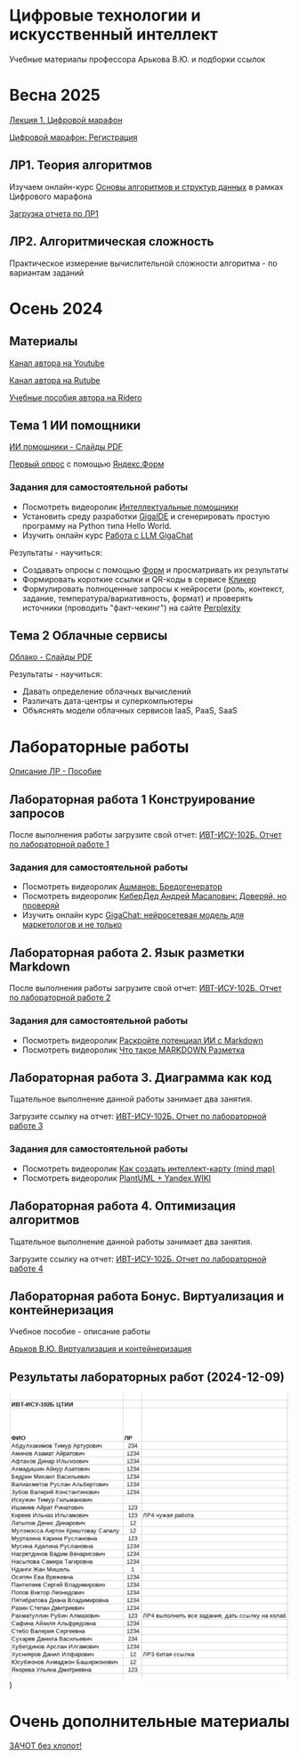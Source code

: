 # Цифровые технологии и искусственный интеллект
Учебные материалы профессора Арькова В.Ю. и подборки ссылок

# Весна 2025

[Лекция 1. Цифровой марафон](https://github.com/Valentin-Arkov/Digital-Tech-AI/blob/main/Marathon.pdf)

[Цифровой марафон: Регистрация](https://it-marathon.21-school.ru)


## ЛР1. Теория алгоритмов

Изучаем онлайн-курс 
[Основы алгоритмов и структур данных](https://netology.ru/profile/program/algo-basics-1/schedule) 
в рамках Цифрового марафона

[Загрузка отчета по ЛР1](https://forms.yandex.ru/u/67a9f31849363982dd4d79c2/)

## ЛР2. Алгоритмическая сложность

Практическое измерение вычислительной сложности алгоритма - по вариантам заданий


# Осень 2024

## Материалы
[Канал автора на Youtube](https://www.youtube.com/@ValentinArkov/playlists)

[Канал автора на Rutube](https://rutube.ru/channel/23958653/playlists/)

[Учебные пособия автора на Ridero](https://ridero.ru/books/catalog/?q=Валентин%20Арьков)

## Тема 1 ИИ помощники
[ИИ помощники - Слайды PDF](DT-01-AI.pdf)

[Первый опрос](https://github.com/Valentin-Arkov/Digital-Tech-AI/blob/main/2024-09-12-Ya.Form.xlsx) с помощью [Яндекс.Форм]((https://forms.yandex.ru/))

### Задания для самостоятельной работы
- Посмотреть видеоролик [Интеллектуальные помощники](https://rutube.ru/video/09ee5886d924b15cecf60549d854b8f3/?r=plwd)
- Установить среду разработки [GigaIDE](https://gitverse.ru/features/gigaide) и сгенерировать простую программу на Python типа Hello World.
- Изучить онлайн курс [Работа с LLM GigaChat](https://courses.sberuniversity.ru/llm-gigachat/)

Результаты - научиться:
- Создавать опросы с помощью [Форм](https://forms.yandex.ru/) и просматривать их результаты
- Формировать короткие ссылки и QR-коды в сервисе [Кликер](https://clck.ru/)
- Формулировать полноценные запросы к нейросети (роль, контекст, задание, температура/вариативность, формат) и проверять источники (проводить "факт-чекинг") на сайте [Perplexity](https://www.perplexity.ai/)

## Тема 2 Облачные сервисы

[Облако - Слайды PDF](DT-02-Cloud.pdf)

Результаты - научиться:
- Давать определение облачных вычислений
- Различать дата-центры и суперкомпьютеры
- Объяснять модели облачных сервисов IaaS, PaaS, SaaS

# Лабораторные работы

[Описание ЛР - Пособие](https://ridero.ru/books/cifrovye_tekhnologii_i_iskusstvennyi_intellekt/)

## Лабораторная работа 1 Конструирование запросов

После выполнения работы загрузите свой отчет: [ИВТ-ИСУ-102Б. Отчет по лабораторной работе 1](https://forms.yandex.ru/u/66fccdd45056901aca4296c6/)

### Задания для самостоятельной работы
- Посмотреть видеоролик [Ашманов: Бредогенератор](https://rutube.ru/video/299fce4bc16c4403c684104f29a48110/)
- Посмотреть видеоролик [КиберДед Андрей Масалович: Доверяй, но проверяй](https://rutube.ru/video/fb574608ef34344fc4e6157571898180/)
- Изучить онлайн курс [GigaChat: нейросетевая модель для маркетологов и не только](https://edutoria.ru/course/decd3255-2995-4307-bf63-7a57b40a29b3)

## Лабораторная работа 2. Язык разметки Markdown

После выполнения работы загрузите свой отчет: [ИВТ-ИСУ-102Б. Отчет по лабораторной работе 2](https://forms.yandex.ru/u/66fccdd45056901aca4296c6/)

### Задания для самостоятельной работы
- Посмотреть видеоролик [Раскройте потенциал ИИ с Markdown](https://rutube.ru/video/f37eeb4f85df988beb87da9364720570/)
- Посмотреть видеоролик [Что такое MARKDOWN Разметка](https://rutube.ru/video/26881c063cc95f43e561edb6aa257294/)

## Лабораторная работа 3. Диаграмма как код

Тщательное выполнение данной работы занимает два занятия.

Загрузите ссылку на отчет: [ИВТ-ИСУ-102Б. Отчет по лабораторной работе 3](https://forms.yandex.ru/u/670f3824f47e736166a563b5/)

### Задания для самостоятельной работы
- Посмотреть видеоролик [Как создать интеллект-карту (mind map)](https://rutube.ru/video/812c8ca4a8bf5d630d0ff02a9fc88c39/?r=plwd)
- Посмотреть видеоролик [PlantUML + Yandex.WIKI](https://rutube.ru/video/4338f108a2985578bdeb420653ef8423/?r=plwd)

## Лабораторная работа 4. Оптимизация алгоритмов

Тщательное выполнение данной работы занимает два занятия.

Загрузите ссылку на отчет: [ИВТ-ИСУ-102Б. Отчет по лабораторной работе 4](https://forms.yandex.ru/u/6727790f5056904765f29288/)

## Лабораторная работа Бонус. Виртуализация и контейнеризация

Учебное пособие - описание работы

[Арьков В.Ю. Виртуализация и контейнеризация](https://ridero.ru/books/virtualizaciya_i_konteinerizaciya/)

## Результаты лабораторных работ (2024-12-09)

![Принято](https://github.com/Valentin-Arkov/Digital-Tech-AI/blob/main/2024-12-09-LR.png))

# Очень дополнительные материалы

[ЗАЧОТ без хлопот!](https://clck.ru/3FRRyM)
